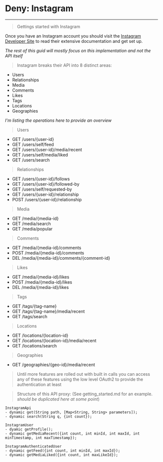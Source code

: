 # Deny: Instagram

----

> Gettings started with Instagram

Once you have an Instagram account you should visit the 
[Instagram Developer Site](http://instagram.com/developer/)
to read their extensive documentation and get set up.

*The rest of this guid will mostly focus on this implementation and not the API itself*

> Instagram breaks their API into 8 distinct areas:
- Users
- Relationships
- Media
- Comments
- Likes
- Tags
- Locations
- Geographies

*I'm listing the operations here to provide an overview*

> Users
- GET /users/{user-id}
- GET /users/self/feed
- GET /users/{user-id}/media/recent
- GET /users/self/media/liked
- GET /users/search

> Relationships
- GET /users/{user-id}/follows
- GET /users/{user-id}/followed-by
- GET /users/self/requested-by
- GET /users/{user-id}/relationship
- POST /users/{user-id}/relationship

> Media
- GET /media/{media-id}
- GET /media/search
- GET /media/popular

> Comments
- GET /media/{media-id}/comments
- POST /media/{media-id}/comments
- DEL /media/{media-id}/comments/{comment-id}

> Likes
- GET /media/{media-id}/likes
- POST /media/{media-id}/likes
- DEL /media/{media-id}/likes

> Tags
- GET /tags/{tag-name}
- GET /tags/{tag-name}/media/recent
- GET /tags/search

> Locations
- GET /locations/{location-id}
- GET /locations/{location-id}/media/recent
- GET /locations/search

> Geographies
- GET /geographies/{geo-id}/media/recent

> Until more features are rolled out with built in calls you can access any of these features using the low level OAuth2 to provide the authentication at least

> Structure of this API proxy:
> (See getting_started.md for an example. *should be duplicated here at some point*)

    InstagramApi
    - dynamic get(String path, [Map<String, String> parameters]);
    - dynamic search(String q, {int count});
    
    InstagramUser
    - dyamic getProfile();
    - dynamic getMediaRecent({int count, int minId, int maxId, int minTimestamp, int maxTimestamp});
    
    InstagramAuthenticatedUser
    - dynamic getFeed({int count, int minId, int maxId});
    - dynamic getMediaLiked({int count, int maxLikeId});